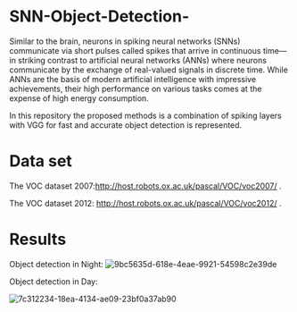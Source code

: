 # SNN-Object-Detection-
Similar to the brain, neurons in spiking neural networks (SNNs) communicate via short pulses called spikes that arrive in continuous time—in striking contrast to artificial neural networks (ANNs) where neurons communicate by the exchange of real-valued signals in discrete time. While ANNs are the basis of modern artificial intelligence with impressive achievements, their high performance on various tasks comes at the expense of high energy consumption.

In this repository the proposed methods is a combination of spiking layers with VGG for fast and accurate object detection is represented.

# Data set
The VOC dataset 2007:http://host.robots.ox.ac.uk/pascal/VOC/voc2007/ .

The VOC dataset 2012: http://host.robots.ox.ac.uk/pascal/VOC/voc2012/ .

#  Results
Object detection in Night:
![9bc5635d-618e-4eae-9921-54598c2e39de](https://github.com/user-attachments/assets/f65e6400-e49a-4368-85fe-9eb5deea1697)

Object detection in Day:

![7c312234-18ea-4134-ae09-23bf0a37ab90](https://github.com/user-attachments/assets/0820a5f1-e20f-4692-8ba1-fca50fd8768c)


